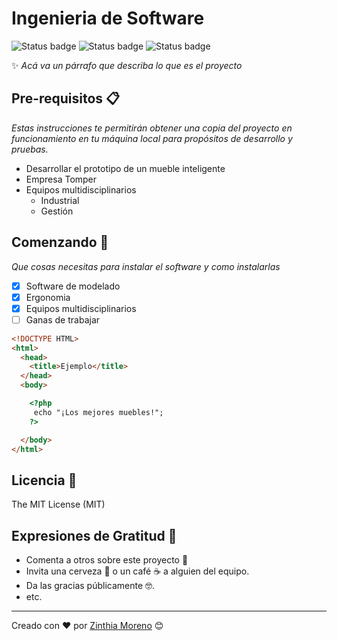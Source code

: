 # Ingenieria de Software
![Status badge](https://img.shields.io/badge/status-in%20progress-blueviolet)
![Status badge](https://img.shields.io/badge/status-done-blue)
![Status badge](https://img.shields.io/badge/status-testing-important)

✨ _Acá va un párrafo que describa lo que es el proyecto_

## Pre-requisitos 📋

_Estas instrucciones te permitirán obtener una copia del proyecto en funcionamiento en tu máquina local para propósitos de desarrollo y pruebas._

- Desarrollar el prototipo de un mueble inteligente 
- Empresa Tomper
- Equipos multidisciplinarios
     - Industrial
     - Gestión



## Comenzando 🚀

_Que cosas necesitas para instalar el software y como instalarlas_

- [X] Software de modelado
- [X] Ergonomia
- [X] Equipos multidisciplinarios
- [ ] Ganas de trabajar

```html
<!DOCTYPE HTML>
<html>
  <head>
    <title>Ejemplo</title>
  </head>
  <body>

    <?php
     echo "¡Los mejores muebles!";
    ?>

  </body>
</html>
```


## Licencia 📄

The MIT License (MIT)

## Expresiones de Gratitud 🎁

* Comenta a otros sobre este proyecto 📢
* Invita una cerveza 🍺 o un café ☕ a alguien del equipo. 
* Da las gracias públicamente 🤓.
* etc.



---
Creado con ❤️
por [Zinthia Moreno](https://github.com/ZinthiaM9) 😊
